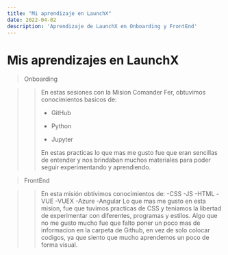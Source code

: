 ```yaml
---
title: "Mi aprendizaje en LaunchX"
date: 2022-04-02
description: 'Aprendizaje de LaunchX en Onboarding y FrontEnd'
---
```


# Mis aprendizajes en LaunchX 

> Onboarding

>> En estas sesiones con la Mision Comander Fer, obtuvimos conocimientos basicos de: 
>>
>> - GitHub 
>> 
>> - Python
>> 
>> - Jupyter
>> 
>> En estas practicas lo que mas me gusto fue que eran sencillas de entender y nos 
>> brindaban muchos materiales para poder seguir experimentando y aprendiendo. 

>FrontEnd

>> En esta misión obtivimos conocimientos de: 
>> -CSS
>> -JS
>> -HTML
>> -VUE
>> -VUEX
>> -Azure
>> -Angular
>> Lo que mas me gusto en esta mision, fue que tuvimos practicas de CSS y teniamos la libertad de experimentar
>> con diferentes, programas y estilos. 
>>Algo que no me gusto mucho fue que falto poner un poco mas de informacion en la carpeta de Github, en vez
>>de solo colocar codigos, ya que siento que mucho aprendemos un poco de forma visual. 
